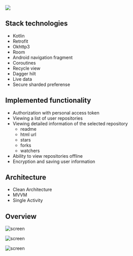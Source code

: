 ![](https://imgur.com/5NYW8fH.png)

## Stack technologies
- Kotlin
- Retrofit
- Okhttp3
- Room
- Android navigation fragment
- Coroutines
- Recycle view
- Dagger hilt
- Live data
- Secure sharded preferense

## Implemented functionality

* Аuthorization with personal access token
* Viewing a list of user repositories
* Viewing detailed information of the selected repository
    - readme
    - html url
    - stars
    - forks
    - watchers
* Ability to view repositories offline
* Encryption and saving user information

## Architecture
- Clean Architecture
- MVVM
- Single Activity

## Overview

![screen](https://i.imgur.com/TYg9Kdo.jpg?3)

![screen](https://i.imgur.com/ld9whQe.jpg?1)

![screen](https://i.imgur.com/NF1Fqv4.jpg?1)
